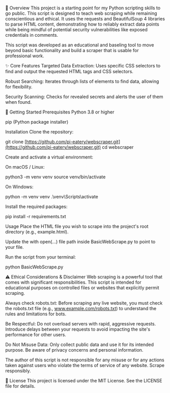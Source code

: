 📖 Overview
This project is a starting point for my Python scripting skills to go public. This script is designed to teach web scraping while remaining conscientious and ethical. It uses the requests and BeautifulSoup 4 libraries to parse HTML content, demonstrating how to reliably extract data points while being mindful of potential security vulnerabilities like exposed credentials in comments.

This script was developed as an educational and baseling tool to move beyond basic functionality and build a scraper that is usable for professional work.

✨ Core Features
Targeted Data Extraction: Uses specific CSS selectors to find and output the requested HTML tags and CSS selectors.

Robust Searching: Iterates through lists of elements to find data, allowing for flexibility.

Security Scanning: Checks for revealed secrets and alerts the user of them when found.

🚀 Getting Started
Prerequisites
Python 3.8 or higher

pip (Python package installer)

Installation
Clone the repository:

git clone [https://github.com/pi-eatery/webscraper.git](https://github.com/pi-eatery/webscraper.git)
cd webscraper


Create and activate a virtual environment:

On macOS / Linux:

python3 -m venv venv
source venv/bin/activate


On Windows:

python -m venv venv
.\venv\Scripts\activate


Install the required packages:

pip install -r requirements.txt


Usage
Place the HTML file you wish to scrape into the project's root directory (e.g., example.html).

Update the with open(...) file path inside BasicWebScrape.py to point to your file.

Run the script from your terminal:

python BasicWebScrape.py


⚠️ Ethical Considerations & Disclaimer
Web scraping is a powerful tool that comes with significant responsibilities. This script is intended for educational purposes on controlled files or websites that explicitly permit scraping.

Always check robots.txt: Before scraping any live website, you must check the robots.txt file (e.g., www.example.com/robots.txt) to understand the rules and limitations for bots.

Be Respectful: Do not overload servers with rapid, aggressive requests. Introduce delays between your requests to avoid impacting the site's performance for other users.

Do Not Misuse Data: Only collect public data and use it for its intended purpose. Be aware of privacy concerns and personal information.

The author of this script is not responsible for any misuse or for any actions taken against users who violate the terms of service of any website. Scrape responsibly.

📜 License
This project is licensed under the MIT License. See the LICENSE file for details.
